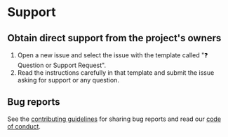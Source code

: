# **Support**

## Obtain direct support from the project's owners

1. Open a new issue and select the issue with the template called "❓ Question or Support Request".
2. Read the instructions carefully in that template and submit the issue asking for support
   or any question.

## Bug reports

See the [contributing guidelines](../ONTRIBUTING.md) for sharing bug reports and read our [code of conduct](CODE_OF_CONDUCT.md).
